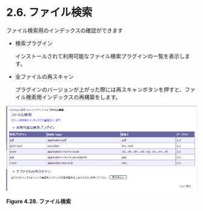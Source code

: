 # 2.6. ファイル検索

ファイル検索用のインデックスの確認ができます

* 検索プラグイン

  インストールされて利用可能なファイル検索プラグインの一覧を表示します。

* 全ファイルの再スキャン

  プラグインのバージョンが上がった際には再スキャンボタンを押すと、ファイル検索用インデックスの再構築をします。

![&quot;File Search&quot;](../../../.gitbook/assets/xoonips-mente13%20%281%29.png)

**Figure 4.28.**  **ファイル検索**

